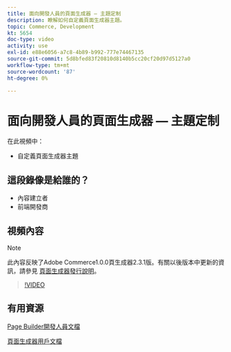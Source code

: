 ```yaml
---
title: 面向開發人員的頁面生成器 — 主題定制
description: 瞭解如何自定義頁面生成器主題。
topic: Commerce, Development
kt: 5654
doc-type: video
activity: use
exl-id: e88e6056-a7c8-4b89-b992-777e74467135
source-git-commit: 5d8bfed83f20810d8140b5cc20cf20d97d5127a0
workflow-type: tm+mt
source-wordcount: '87'
ht-degree: 0%

---
```


# 面向開發人員的頁面生成器 — 主題定制

在此視頻中：

- 自定義頁面生成器主題

## 這段錄像是給誰的？

- 內容建立者
- 前端開發商

## 視頻內容

>[!NOTE]
>
>此內容反映了Adobe Commerce1.0.0頁生成器2.3.1版。有關以後版本中更新的資訊，請參見 [頁面生成器發行說明](https://devdocs.magento.com/page-builder/docs/release-notes.html)。

>[!VIDEO](https://video.tv.adobe.com/v/35713?quality=12&learn=on)

## 有用資源

[Page Builder開發人員文檔](https://devdocs.magento.com/page-builder/docs/index.html)

[頁面生成器用戶文檔](https://docs.magento.com/user-guide/cms/page-builder.html)
